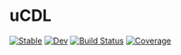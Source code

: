 # uCDL

[![Stable](https://img.shields.io/badge/docs-stable-blue.svg)](https://kchu25.github.io/uCDL.jl/stable/)
[![Dev](https://img.shields.io/badge/docs-dev-blue.svg)](https://kchu25.github.io/uCDL.jl/dev/)
[![Build Status](https://github.com/kchu25/uCDL.jl/actions/workflows/CI.yml/badge.svg?branch=main)](https://github.com/kchu25/uCDL.jl/actions/workflows/CI.yml?query=branch%3Amain)
[![Coverage](https://codecov.io/gh/kchu25/uCDL.jl/branch/main/graph/badge.svg)](https://codecov.io/gh/kchu25/uCDL.jl)





